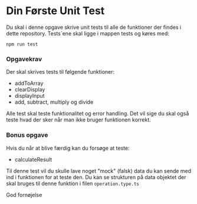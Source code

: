 # Din Første Unit Test

Du skal i denne opgave skrive unit tests til alle de funktioner der findes i dette repository.
Tests´ene skal ligge i mappen tests og køres med:

`npm run test`

### Opgavekrav

Der skal skrives tests til følgende funktioner:

- addToArray
- clearDisplay
- displayInput
- add, subtract, multiply og divide

Alle test skal teste funktionalitet og error handling. Det vil sige du skal også teste hvad der sker når man ikke bruger funktionen korrekt.

### Bonus opgave

Hvis du når at blive færdig kan du forsøge at teste:

- calculateResult

Til denne test vil du skulle lave noget "mock" (falsk) data du kan sende med ind i funktionen for at teste den.
Du kan se strukturen på data objektet der skal bruges til denne funktion i filen `operation.type.ts`

God fornøjelse
